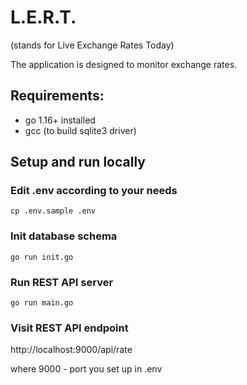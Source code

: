 # L.E.R.T. 
(stands for Live Exchange Rates Today)

The application is designed to monitor exchange rates.

## Requirements:
* go 1.16+ installed
* gcc (to build sqlite3 driver)

## Setup and run locally

### Edit .env according to your needs
```
cp .env.sample .env
```

### Init database schema
```
go run init.go
```

### Run REST API server
```
go run main.go
```

### Visit REST API endpoint
http://localhost:9000/api/rate

where 9000 - port you set up in .env
